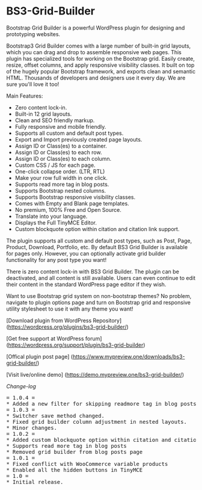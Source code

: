 # BS3-Grid-Builder
Bootstrap Grid Builder is a powerful WordPress plugin for designing and prototyping websites.

Bootstrap3 Grid Builder comes with a large number of built-in grid layouts, which you can drag and drop to assemble responsive web pages. 
This plugin has specialized tools for working on the Bootstrap grid. Easily create, resize, offset columns, and apply responsive visibility classes.
It built on top of the hugely popular Bootstrap framework, and exports clean and semantic HTML. Thousands of developers and designers use it every day. We are sure you'll love it too!

Main Features:

* Zero content lock-in.
* Built-in 12 grid layouts.
* Clean and SEO friendly markup.
* Fully responsive and mobile friendly.
* Supports all custom and default post types.
* Export and Import previously created page layouts.
* Assign ID or Class(es) to a container.
* Assign ID or Class(es) to each row.
* Assign ID or Class(es) to each column.
* Custom CSS / JS for each page.
* One-click collapse order. (LTR, RTL)
* Make your row full width in one click.
* Supports read more tag in blog posts.
* Supports Bootstrap nested columns.
* Supports Bootstrap responsive visibility classes.
* Comes with Empty and Blank page templates.
* No premium, 100% Free and Open Source.
* Translate into your language.
* Displays the Full TinyMCE Editor.
* Custom blockquote option within citation and citation link support.

The plugin supports all custom and default post types, such as Post, Page, Product, Download, Portfolio, etc. By default BS3 Grid Builder is available for pages only. However, you can optionally activate grid builder functionality for any post type you want!

There is zero content lock-in with BS3 Grid Builder. The plugin can be deactivated, and all content is still available. Users can even continue to edit their content in the standard WordPress page editor if they wish.

Want to use Bootstrap grid system on non-bootstrap themes? No problem, navigate to plugin options page and turn on Bootstrap grid and responsive utility stylesheet to use it with any theme you want!

[Download plugin from WordPress Repository] (https://wordpress.org/plugins/bs3-grid-builder/)

[Get free support at WordPress forum] (https://wordpress.org/support/plugin/bs3-grid-builder)

[Offical plugin post page] (https://www.mypreview.one/downloads/bs3-grid-builder/)

[Visit live/online demo] (https://demo.mypreview.one/bs3-grid-builder/)

*Change-log*

<pre>
= 1.0.4 =
* Added a new filter for skipping readmore tag in blog posts.
= 1.0.3 =
* Switcher save method changed.
* Fixed grid builder column adjustment in nested layouts.
* Minor changes.
= 1.0.2 =
* Added custom blockquote option within citation and citation link support.
* Supports read more tag in blog posts
* Removed grid builder from blog posts page
= 1.0.1 =
* Fixed conflict with WooCommerce variable products
* Enabled all the hidden buttons in TinyMCE
= 1.0 =
* Initial release.
</pre>
